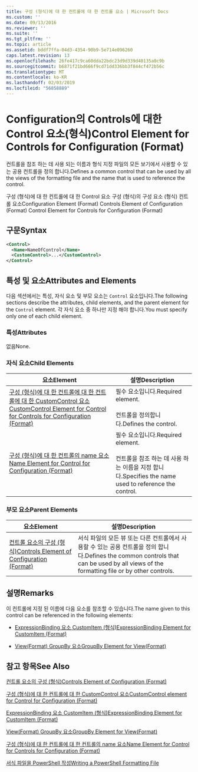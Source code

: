 ```yaml
---
title: 구성 (형식)에 대 한 컨트롤에 대 한 컨트롤 요소 | Microsoft Docs
ms.custom: ''
ms.date: 09/13/2016
ms.reviewer: ''
ms.suite: ''
ms.tgt_pltfrm: ''
ms.topic: article
ms.assetid: bddf7ffa-04d3-4354-90b9-5e714e096260
caps.latest.revision: 13
ms.openlocfilehash: 26fe417c9ca60dda22bdc23d9d339d40135a0c9b
ms.sourcegitcommit: b6871f21bd666f9cd71dd336bb3f844cf472b56c
ms.translationtype: MT
ms.contentlocale: ko-KR
ms.lasthandoff: 02/03/2019
ms.locfileid: "56858889"
---
```

# <a name="control-element-for-controls-for-configuration-format"></a><span data-ttu-id="ad627-102">Configuration의 Controls에 대한 Control 요소(형식)</span><span class="sxs-lookup"><span data-stu-id="ad627-102">Control Element for Controls for Configuration (Format)</span></span>

<span data-ttu-id="ad627-103">컨트롤을 참조 하는 데 사용 되는 이름과 형식 지정 파일의 모든 보기에서 사용할 수 있는 공용 컨트롤을 정의 합니다.</span><span class="sxs-lookup"><span data-stu-id="ad627-103">Defines a common control that can be used by all the views of the formatting file and the name that is used to reference the control.</span></span>

<span data-ttu-id="ad627-104">구성 (형식)에 대 한 컨트롤에 대 한 Control 요소 구성 (형식)의 구성 요소 (형식) 컨트롤 요소</span><span class="sxs-lookup"><span data-stu-id="ad627-104">Configuration Element (Format) Controls Element of Configuration (Format) Control Element for Controls for Configuration (Format)</span></span>

## <a name="syntax"></a><span data-ttu-id="ad627-105">구문</span><span class="sxs-lookup"><span data-stu-id="ad627-105">Syntax</span></span>

```xml
<Control>
  <Name>NameOfControl</Name>
  <CustomControl>...</CustomControl>
</Control>
```

## <a name="attributes-and-elements"></a><span data-ttu-id="ad627-106">특성 및 요소</span><span class="sxs-lookup"><span data-stu-id="ad627-106">Attributes and Elements</span></span>

<span data-ttu-id="ad627-107">다음 섹션에서는 특성, 자식 요소 및 부모 요소는 `Control` 요소입니다.</span><span class="sxs-lookup"><span data-stu-id="ad627-107">The following sections describe the attributes, child elements, and the parent element for the `Control` element.</span></span> <span data-ttu-id="ad627-108">각 자식 요소 중 하나만 지정 해야 합니다.</span><span class="sxs-lookup"><span data-stu-id="ad627-108">You must specify only one of each child element.</span></span>

### <a name="attributes"></a><span data-ttu-id="ad627-109">특성</span><span class="sxs-lookup"><span data-stu-id="ad627-109">Attributes</span></span>

<span data-ttu-id="ad627-110">없음</span><span class="sxs-lookup"><span data-stu-id="ad627-110">None.</span></span>

### <a name="child-elements"></a><span data-ttu-id="ad627-111">자식 요소</span><span class="sxs-lookup"><span data-stu-id="ad627-111">Child Elements</span></span>

|<span data-ttu-id="ad627-112">요소</span><span class="sxs-lookup"><span data-stu-id="ad627-112">Element</span></span>|<span data-ttu-id="ad627-113">설명</span><span class="sxs-lookup"><span data-stu-id="ad627-113">Description</span></span>|
|-------------|-----------------|
|[<span data-ttu-id="ad627-114">구성 (형식)에 대 한 컨트롤에 대 한 컨트롤에 대 한 CustomControl 요소</span><span class="sxs-lookup"><span data-stu-id="ad627-114">CustomControl Element for Control for Controls for Configuration (Format)</span></span>](./customcontrol-element-for-control-for-controls-for-configuration-format.md)|<span data-ttu-id="ad627-115">필수 요소입니다.</span><span class="sxs-lookup"><span data-stu-id="ad627-115">Required element.</span></span><br /><br /> <span data-ttu-id="ad627-116">컨트롤을 정의합니다.</span><span class="sxs-lookup"><span data-stu-id="ad627-116">Defines the control.</span></span>|
|[<span data-ttu-id="ad627-117">구성 (형식)에 대 한 컨트롤의 name 요소</span><span class="sxs-lookup"><span data-stu-id="ad627-117">Name Element for Control for Configuration (Format)</span></span>](./name-element-for-control-for-controls-for-configuration-format.md)|<span data-ttu-id="ad627-118">필수 요소입니다.</span><span class="sxs-lookup"><span data-stu-id="ad627-118">Required element.</span></span><br /><br /> <span data-ttu-id="ad627-119">컨트롤을 참조 하는 데 사용 하는 이름을 지정 합니다.</span><span class="sxs-lookup"><span data-stu-id="ad627-119">Specifies the name used to reference the control.</span></span>|

### <a name="parent-elements"></a><span data-ttu-id="ad627-120">부모 요소</span><span class="sxs-lookup"><span data-stu-id="ad627-120">Parent Elements</span></span>

|<span data-ttu-id="ad627-121">요소</span><span class="sxs-lookup"><span data-stu-id="ad627-121">Element</span></span>|<span data-ttu-id="ad627-122">설명</span><span class="sxs-lookup"><span data-stu-id="ad627-122">Description</span></span>|
|-------------|-----------------|
|[<span data-ttu-id="ad627-123">컨트롤 요소의 구성 (형식)</span><span class="sxs-lookup"><span data-stu-id="ad627-123">Controls Element of Configuration (Format)</span></span>](./controls-element-for-configuration-format.md)|<span data-ttu-id="ad627-124">서식 파일의 모든 뷰 또는 다른 컨트롤에서 사용할 수 있는 공용 컨트롤을 정의 합니다.</span><span class="sxs-lookup"><span data-stu-id="ad627-124">Defines the common controls that can be used by all views of the formatting file or by other controls.</span></span>|

## <a name="remarks"></a><span data-ttu-id="ad627-125">설명</span><span class="sxs-lookup"><span data-stu-id="ad627-125">Remarks</span></span>

<span data-ttu-id="ad627-126">이 컨트롤에 지정 된 이름에 다음 요소를 참조할 수 있습니다.</span><span class="sxs-lookup"><span data-stu-id="ad627-126">The name given to this control can be referenced in the following elements:</span></span>

- [<span data-ttu-id="ad627-127">ExpressionBinding 요소 CustomItem (형식)</span><span class="sxs-lookup"><span data-stu-id="ad627-127">ExpressionBinding Element for CustomItem (Format)</span></span>](./expressionbinding-element-for-customitem-for-controls-for-configuration-format.md)

- [<span data-ttu-id="ad627-128">View(Format) GroupBy 요소</span><span class="sxs-lookup"><span data-stu-id="ad627-128">GroupBy Element for View(Format)</span></span>](./groupby-element-for-view-format.md)

## <a name="see-also"></a><span data-ttu-id="ad627-129">참고 항목</span><span class="sxs-lookup"><span data-stu-id="ad627-129">See Also</span></span>

[<span data-ttu-id="ad627-130">컨트롤 요소의 구성 (형식)</span><span class="sxs-lookup"><span data-stu-id="ad627-130">Controls Element of Configuration (Format)</span></span>](./controls-element-for-configuration-format.md)

[<span data-ttu-id="ad627-131">구성 (형식)에 대 한 컨트롤에 대 한 CustomControl 요소</span><span class="sxs-lookup"><span data-stu-id="ad627-131">CustomControl element for Control for Configuration (Format)</span></span>](./customcontrol-element-for-control-for-controls-for-configuration-format.md)

[<span data-ttu-id="ad627-132">ExpressionBinding 요소 CustomItem (형식)</span><span class="sxs-lookup"><span data-stu-id="ad627-132">ExpressionBinding Element for CustomItem (Format)</span></span>](./expressionbinding-element-for-customitem-for-controls-for-configuration-format.md)

[<span data-ttu-id="ad627-133">View(Format) GroupBy 요소</span><span class="sxs-lookup"><span data-stu-id="ad627-133">GroupBy Element for View(Format)</span></span>](./groupby-element-for-view-format.md)

[<span data-ttu-id="ad627-134">구성 (형식)에 대 한 컨트롤에 대 한 컨트롤의 name 요소</span><span class="sxs-lookup"><span data-stu-id="ad627-134">Name Element for Control for Controls for Configuration (Format)</span></span>](./name-element-for-control-for-controls-for-configuration-format.md)

[<span data-ttu-id="ad627-135">서식 파일을 PowerShell 작성</span><span class="sxs-lookup"><span data-stu-id="ad627-135">Writing a PowerShell Formatting File</span></span>](./writing-a-powershell-formatting-file.md)
